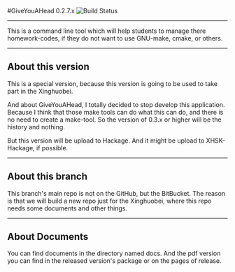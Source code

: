 #GiveYouAHead 0.2.7.x
![Build Status](https://travis-ci.org/Qinka/GiveYouAHead.svg")

---

This is a command line tool which will help students to manage there homework-codes, if they do not want to use GNU-make, cmake, or others.

---

## About this version

This is a special version, because this version is going to be used to take part in the Xinghuobei.

And about GiveYouAHead, I totally decided to stop develop this application. Because I think that those make tools can do what this can do, and there is no need to create a make-tool. So the version of 0.3.x or higher will be the history and nothing.

But this version will be upload to Hackage. And it might be upload to XHSK-Hackage, if possible.

---


## About this branch

This branch's main repo is not on the GitHub, but the BitBucket. The reason is that we will build a new repo just for the Xinghuobei, where this repo needs some documents and other things.

---

## About Documents

You can find documents in the directory named docs. And the pdf version you can find in the released version's package or on the pages of release.  
